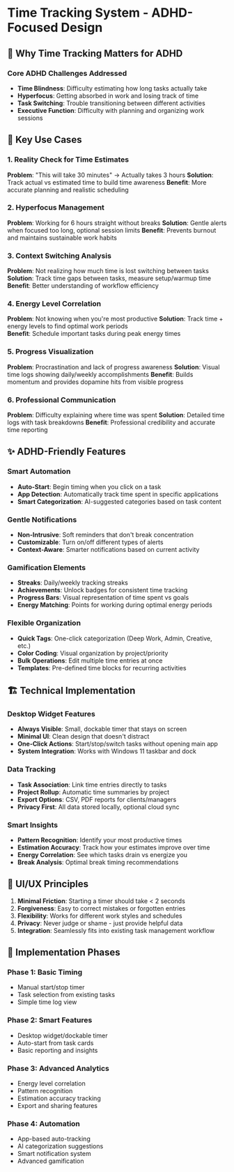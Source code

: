# Time Tracking System - ADHD-Focused Design

## 🧠 Why Time Tracking Matters for ADHD

### Core ADHD Challenges Addressed
- **Time Blindness**: Difficulty estimating how long tasks actually take
- **Hyperfocus**: Getting absorbed in work and losing track of time
- **Task Switching**: Trouble transitioning between different activities  
- **Executive Function**: Difficulty with planning and organizing work sessions

## 🎯 Key Use Cases

### 1. Reality Check for Time Estimates
**Problem**: "This will take 30 minutes" → Actually takes 3 hours
**Solution**: Track actual vs estimated time to build time awareness
**Benefit**: More accurate planning and realistic scheduling

### 2. Hyperfocus Management  
**Problem**: Working for 6 hours straight without breaks
**Solution**: Gentle alerts when focused too long, optional session limits
**Benefit**: Prevents burnout and maintains sustainable work habits

### 3. Context Switching Analysis
**Problem**: Not realizing how much time is lost switching between tasks
**Solution**: Track time gaps between tasks, measure setup/warmup time
**Benefit**: Better understanding of workflow efficiency

### 4. Energy Level Correlation
**Problem**: Not knowing when you're most productive
**Solution**: Track time + energy levels to find optimal work periods  
**Benefit**: Schedule important tasks during peak energy times

### 5. Progress Visualization
**Problem**: Procrastination and lack of progress awareness
**Solution**: Visual time logs showing daily/weekly accomplishments
**Benefit**: Builds momentum and provides dopamine hits from visible progress

### 6. Professional Communication
**Problem**: Difficulty explaining where time was spent
**Solution**: Detailed time logs with task breakdowns
**Benefit**: Professional credibility and accurate time reporting

## ✨ ADHD-Friendly Features

### Smart Automation
- **Auto-Start**: Begin timing when you click on a task
- **App Detection**: Automatically track time spent in specific applications
- **Smart Categorization**: AI-suggested categories based on task content

### Gentle Notifications
- **Non-Intrusive**: Soft reminders that don't break concentration
- **Customizable**: Turn on/off different types of alerts
- **Context-Aware**: Smarter notifications based on current activity

### Gamification Elements
- **Streaks**: Daily/weekly tracking streaks
- **Achievements**: Unlock badges for consistent time tracking
- **Progress Bars**: Visual representation of time spent vs goals
- **Energy Matching**: Points for working during optimal energy periods

### Flexible Organization  
- **Quick Tags**: One-click categorization (Deep Work, Admin, Creative, etc.)
- **Color Coding**: Visual organization by project/priority
- **Bulk Operations**: Edit multiple time entries at once
- **Templates**: Pre-defined time blocks for recurring activities

## 🏗️ Technical Implementation

### Desktop Widget Features
- **Always Visible**: Small, dockable timer that stays on screen
- **Minimal UI**: Clean design that doesn't distract
- **One-Click Actions**: Start/stop/switch tasks without opening main app
- **System Integration**: Works with Windows 11 taskbar and dock

### Data Tracking
- **Task Association**: Link time entries directly to tasks
- **Project Rollup**: Automatic time summaries by project
- **Export Options**: CSV, PDF reports for clients/managers
- **Privacy First**: All data stored locally, optional cloud sync

### Smart Insights
- **Pattern Recognition**: Identify your most productive times
- **Estimation Accuracy**: Track how your estimates improve over time
- **Energy Correlation**: See which tasks drain vs energize you
- **Break Analysis**: Optimal break timing recommendations

## 🎨 UI/UX Principles

1. **Minimal Friction**: Starting a timer should take < 2 seconds
2. **Forgiveness**: Easy to correct mistakes or forgotten entries
3. **Flexibility**: Works for different work styles and schedules  
4. **Privacy**: Never judge or shame - just provide helpful data
5. **Integration**: Seamlessly fits into existing task management workflow

## 🚀 Implementation Phases

### Phase 1: Basic Timing
- Manual start/stop timer
- Task selection from existing tasks
- Simple time log view

### Phase 2: Smart Features
- Desktop widget/dockable timer
- Auto-start from task cards
- Basic reporting and insights

### Phase 3: Advanced Analytics
- Energy level correlation
- Pattern recognition
- Estimation accuracy tracking
- Export and sharing features

### Phase 4: Automation
- App-based auto-tracking
- AI categorization suggestions
- Smart notification system
- Advanced gamification

